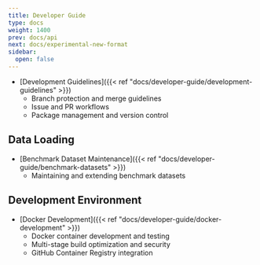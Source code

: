 ```yaml
---
title: Developer Guide
type: docs
weight: 1400
prev: docs/api
next: docs/experimental-new-format
sidebar:
  open: false
---
```



- [Development Guidelines]({{< ref "docs/developer-guide/development-guidelines" >}})
  - Branch protection and merge guidelines
  - Issue and PR workflows
  - Package management and version control

## Data Loading
- [Benchmark Dataset Maintenance]({{< ref "docs/developer-guide/benchmark-datasets" >}})
  - Maintaining and extending benchmark datasets

## Development Environment
- [Docker Development]({{< ref "docs/developer-guide/docker-development" >}})
  - Docker container development and testing
  - Multi-stage build optimization and security
  - GitHub Container Registry integration